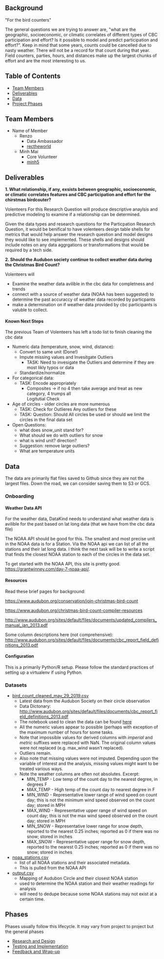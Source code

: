 ## Background
"For the bird counters"

The general questions we are trying to answer are, "what are the geographic, socioeconomic, or climatic correlates of different types of CBC participation and effort? Is it possible to model and predict participation and effort?".  Keep in mind that some years, counts could be cancelled due to nasty weather. There will not be a record for that count during that year.  Field counters, parties, hours, and distances make up the largest chunks of effort and are the most interesting to us.


## Table of Contents
- [Team Members](#team-members)
- [Deliverables](#deliverables)
- [Data](#data)
- [Project Phases](#phases)

## Team Members
- Name of Member
  - Renzo
    - Data Ambassador
    - [rectheworld](https://github.com/rectheworld)
  - Minh Mai
     - Core Volunteer
     - [minh5](https://github.com/minh5)
 

## Deliverables
__1. What relationship, if any, exsists between geographic, socioeconomic, or climatic correlates features and CBC participation and effort for the chirstmas birdcouter?__

  Volenteers For this Research Question will produce descriptive anaylsis and predictive modeling to examine if a relationship can be determined.
  
Given the data types and research questions for the Particpation Research Question, it would be benifical to have volenteers design table shells for metrics that would help answer the research question and model designs they would like to see implemented. These shells and designs should include notes on any data aggrgations or transformations that would be required by a tech side. 
  
 __2. Should the Audubon society continue to collect weather data during the Christmas Bird Count?__ 
 
   Volenteers will
   - Examine the weather data avilible in the cbc data for completness and trends
   - connect with a source of weather data (NOAA has been suggested) to determine the past accuraccy of weather data recorded by particpants
   - make a determination on if weather data provided by cbc participants is valuble to collect. 

#### Known Next Steps 
The previous Team of Volenteers has left a todo list to finish cleaning the cbc data
  - Numeric data (temperature, snow, wind, distance):
    - Convert to same unit (Done!) 
    - Impute missing values and Invesitgate Outliers
      - TASK: Need to invesigate the Outliers and determine if they are most likly typos or data 
    - Standardize/normalize
  - For categorical data:
    - TASK: Encode appropriately
       - Composites -> if no 4 then take average and treat as new category, 4 trumps all      
 Logitutial Check 
  - Age of circles - older circles are more numerous
    - TASK: Check for Outlieres Any outliers for these
    - TASK: Question: Should All circles be used or should we limit the circles in the final data set 
  - Open Questions:
    - what does snow_unit stand for?
    - What should we do with outliers for snow
    - what is wind unit? direction?
    - Suggestion: remove large outliers?
    - What are temperature units

## Data

The data are primarily flat files saved to Github since they are not the largest files. Down the road, we can consider saving them to S3 or GCS.

### Onboarding
#### Weather Data API 
  For the weather data, DataKind needs to understand what weather data is avilible for the past based on lat long data (that we have from the cbc data file)
  
The NOAA API should be good for this. The smallest and most precise unit in the NOAA data is for a Station. Via the NOAA api we can list of all the stations and their lat long data. I think the next task will be to write a script that finds the closest NOAA station to each of the circles in the data set.  
 
To get started with the NOAA API, this site is pretty good. https://grantwinney.com/day-7-noaa-api/.  

#### Resources
Read these brief pages for background:

https://www.audubon.org/conservation/join-christmas-bird-count

https://www.audubon.org/christmas-bird-count-compiler-resources

http://www.audubon.org/sites/default/files/documents/updated_compilers_manual_jan_2013.pdf

Some column descriptions here (not comprehensive):
http://www.audubon.org/sites/default/files/documents/cbc_report_field_definitions_2013.pdf


#### Configuration
This is a primarily Python/R setup. Please follow the standard practices of setting up a virtualenv if using Python.

### Datasets
- [bird_count_cleaned_may_29_2019.csv](bird_count_cleaned_may_29_2019.csv)
  - Latest data from the Audubon Society on their circle observation
  - Data Dictonary: http://www.audubon.org/sites/default/files/documents/cbc_report_field_definitions_2013.pdf
  - The notebook used to clean the data can be found [here](https://github.com/DataKind-DC/audubon-cbc/blob/master/audubon_eda.ipynb)
  - All the numeric values appear to possible (perhaps with exception of the maximum number of hours for some tasks. 
  - Note that impossible values for derived columns with _imperial_ and _metric_ suffixes were replaced with NaN. The original column values were not replaced (e.g. max_wind wasn't replaced). 
  - Outliers remain.
  - Also note that missing values were not imputed. Depending upon the variable of interest and the analysis, missing values might want to be treated various ways.
  - Note the weather columns are often not absolutes. Excerpt:
    - MIN_TEMP - Low temp of the count day to the nearest degree, in degrees F
    - MAX_TEMP - High temp of the count day to nearest degree in F
    - MIN_WIND - Representative lower range of wind speed on count day; this is not the minimum wind speed observed on the count day; stored in MPH
    - MAX_WIND - Representative upper range of wind speed on count day; this is not the max wind speed observed on the count day; stored in MPH
    - MIN_SNOW - Representative lower range for snow depth, reported to the nearest 0.25 inches; reported as 0 if there was no snow; stored in inches
    - MAX_SNOW - Representative upper range for snow depth, reported to the nearest 0.25 inches;
    reported as 0 if there was no snow; stored in inches
- [noaa_stations.csv](noaa_stations.csv)
  - list of all NOAA stations and their associated metadata.
  - This is pulled from the NOAA API
- [output.csv](output.csv)
  - Mapping of Audubon Circle and their closest NOAA station
  - used to determine the NOAA station and their weather readings for analysis
  - will need to dedupe because some NOAA stations may not exist at a certain time.

## Phases
Phases usually follow this lifecycle. It may vary from project to project but the general phases
- [Research and Design](#research-and-design)
- [Testing and Implementation](#testing-and-implementation)
- [Feedback and Wrap-up](#feedback-and-wrap-up)
